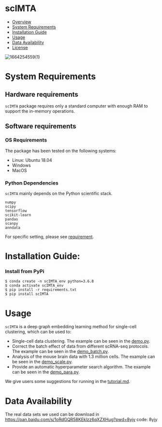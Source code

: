 # scIMTA

- [Overview](#overview)
- [System Requirements](#system-requirements)
- [Installation Guide](#installation-guide)
- [Usage](#Usage)
- [Data Availability](#data-availability)
- [License](#license)



![1664254559(1)](flowchart.jpg)

# System Requirements
## Hardware requirements
`scIMTA` package requires only a standard computer with enough RAM to support the in-memory operations.

## Software requirements
### OS Requirements
The package has been tested on the following systems:
+ Linux: Ubuntu 18.04
+ Windows
+ MacOS

### Python Dependencies
`scIMTA` mainly depends on the Python scientific stack.
```
numpy
scipy
tensorflow
scikit-learn
pandas
scanpy
anndata
```
For specific setting, please see <a href="https://github.com/ShengPengYu/scIMTA/blob/master/requirements.txt">requirement</a>.

# Installation Guide:

### Install from PyPi

```
$ conda create -n scIMTA_env python=3.6.8
$ conda activate scIMTA_env
$ pip install -r requirements.txt
$ pip install scIMTA
```

# Usage
`scIMTA` is a deep graph embedding learning method for single-cell clustering, which can be used to:
+ Single-cell data clustering. The example can be seen in the <a href="https://github.com/ShengPengYu/scIMTA/blob/master/tutorial/demo.py">demo.py</a>.
+ Correct the batch effect of data from different scRNA-seq protocols. The example can be seen in the <a href="https://github.com/ShengPengYu/scIMTA/blob/master/tutorial/demo_batch.py">demo_batch.py</a>.
+ Analysis of the mouse brain data with 1.3 million cells. The example can be seen in the <a href="https://github.com/ShengPengYu/scIMTA/blob/master/tutorial/demo_scale.py">demo_scale.py</a>.
+ Provide an automatic hyperparameter search algorithm. The example can be seen in the <a href="https://github.com/ShengPengYu/scIMTA/blob/master/tutorial/demo_para.py">demo_para.py</a>.

We give users some suggestions for running in the <a href="https://github.com/ShengPengYu/scIMTA/blob/master/tutorial/tutorial.md">tutorial.md</a>.


# Data Availability

The real data sets we used can be download in https://pan.baidu.com/s/1oRdGQR58KEklzz6qXZXHug?pwd=8yjy code: 8yjy 



